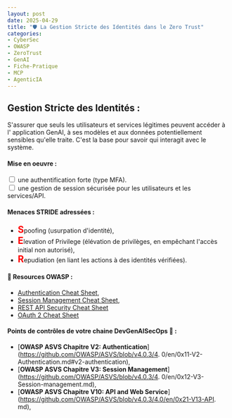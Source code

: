 ```yaml
---
layout: post
date: 2025-04-29
title: "🛡️ La Gestion Stricte des Identités dans le Zero Trust"
categories:
- CyberSec
- OWASP
- ZeroTrust
- GenAI
- Fiche-Pratique
- MCP
- AgenticIA
---
```


## Gestion Stricte des Identités :

S'assurer que seuls les utilisateurs et services légitimes peuvent accéder à l' application GenAI, à ses 
modèles et aux données potentiellement sensibles qu'elle traite. C'est la base pour savoir qui interagit avec le système.

#### Mise en oeuvre :

<input type="checkbox" id="task1" name="task1" value="Tâche 1">
    une authentification forte (type MFA).<BR>
<input type="checkbox" id="task1" name="task1" value="Tâche 1">
    une gestion de session sécurisée pour les utilisateurs et les  services/API.
<BR>


#### Menaces STRIDE adressées : 
  * <span style="color: red; font-weight: bold; font-size: 150%;">S</span>poofing (usurpation d'identité), 
  * <span style="color: red; font-weight: bold; font-size: 150%;">E</span>levation of Privilege (élévation de privilèges, en empêchant l'accès initial non autorisé),  
  * <span style="color: red; font-weight: bold; font-size: 150%;">R</span>epudiation (en liant les actions à des 
    identités vérifiées).


#### 📖 Resources OWASP : 
* [Authentication Cheat Sheet](https://cheatsheetseries.owasp.org/cheatsheets/Authentication_Cheat_Sheet.html), 
* [Session Management Cheat Sheet](https://cheatsheetseries.owasp.org/cheatsheets/Session_Management_Cheat_Sheet.html), 
* [REST API Security Cheat Sheet](https://cheatsheetseries.owasp.org/cheatsheets/REST_Security_Cheat_Sheet.html)
* [OAuth 2 Cheat Sheet](https://cheatsheetseries.owasp.org/cheatsheets/OAuth2_Cheat_Sheet.html)

#### Points de contrôles de votre chaine DevGenAISecOps 🎯 : 
  * [**OWASP ASVS Chapitre V2: Authentication**](https://github.com/OWASP/ASVS/blob/v4.0.3/4.
    0/en/0x11-V2-Authentication.md#v2-authentication),
  * [**OWASP ASVS Chapitre V3: Session Management**](https://github.com/OWASP/ASVS/blob/v4.0.3/4.
    0/en/0x12-V3-Session-management.md),
  * [**OWASP ASVS Chapitre V10: API and Web Service**](https://github.com/OWASP/ASVS/blob/v4.0.3/4.0/en/0x21-V13-API.
    md),